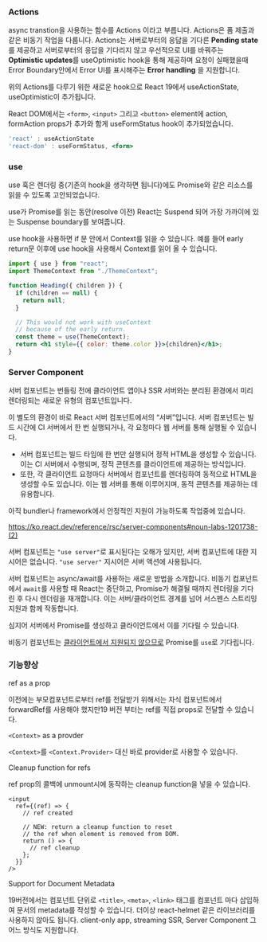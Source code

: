 ### Actions

async transtion을 사용하는 함수를 Actions 이라고 부릅니다. Actions은 폼 제출과 같은 비동기 작업을 다룹니다. Actions는 서버로부터의 응답을 기다른 **Pending state**를 제공하고 서버로부터의 응답을 기다리지 않고 우선적으로 UI를 바꿔주는 **Optimistic updates**를 useOptimistic hook을 통해 제공하며 요청이 실패했을때 Error Boundary안에서 Error UI를 표시해주는 **Error handling** 을 지원합니다.

위의 Actions를 다루기 위한 새로운 hook으로 React 19에서 useActionState, useOptimistic이 추가됩니다.

React DOM에서는 `<form>`, `<input>` 그리고 `<button>` element에 action, formAction props가 추가와 함게 useFormStatus hook이 추가되었습니다.

```jsx
'react' : useActionState
'react-dom' : useFormStatus, <form>
```

### use

use 훅은 렌더링 중(기존의 hook을 생각하면 됩니다)에도 Promise와 같은 리소스를 읽을 수 있도록 고안되었습니다.

use가 Promise를 읽는 동안(resolve 이전) React는 Suspend 되어 가장 가까이에 있는 Suspense boundary를 보여줍니다.

use hook을 사용하면 if 문 안에서 Context를 읽을 수 있습니다. 예를 들어 early return문 이후에 use hook을 사용해서 Context를 읽어 올 수 있습니다.

```jsx
import { use } from "react";
import ThemeContext from "./ThemeContext";

function Heading({ children }) {
  if (children == null) {
    return null;
  }

  // This would not work with useContext
  // because of the early return.
  const theme = use(ThemeContext);
  return <h1 style={{ color: theme.color }}>{children}</h1>;
}
```

### Server Component

서버 컴포넌트는 번들링 전에 클라이언트 앱이나 SSR 서버와는 분리된 환경에서 미리 렌더링되는 새로운 유형의 컴포넌트입니다.

이 별도의 환경이 바로 React 서버 컴포넌트에서의 “서버”입니다. 서버 컴포넌트는 빌드 시간에 CI 서버에서 한 번 실행되거나, 각 요청마다 웹 서버를 통해 실행될 수 있습니다.

- 서버 컴포넌트는 빌드 타임에 한 번만 실행되어 정적 HTML을 생성할 수 있습니다. 이는 CI 서버에서 수행되며, 정적 콘텐츠를 클라이언트에 제공하는 방식입니다.
- 또한, 각 클라이언트 요청마다 서버에서 컴포넌트를 렌더링하여 동적으로 HTML을 생성할 수도 있습니다. 이는 웹 서버를 통해 이루어지며, 동적 콘텐츠를 제공하는 데 유용합니다.

아직 bundler나 framework에서 안정적인 지원이 가능하도록 작업중에 있습니다.

https://ko.react.dev/reference/rsc/server-components#noun-labs-1201738-(2)

서버 컴포넌트는 `"use server"`로 표시된다는 오해가 있지만, 서버 컴포넌트에 대한 지시어은 없습니다. `"use server"` 지시어은 서버 액션에 사용됩니다.

서버 컴포넌트는 async/await를 사용하는 새로운 방법을 소개합니다. 비동기 컴포넌트에서 `await`를 사용할 때 React는 중단하고, Promise가 해결될 때까지 렌더링을 기다린 후 다시 렌더링을 재개합니다. 이는 서버/클라이언트 경계를 넘어 서스펜스 스트리밍 지원과 함께 작동합니다.

심지어 서버에서 Promise를 생성하고 클라이언트에서 이를 기다릴 수 있습니다.

비동기 컴포넌트는 [클라이언트에서 지원되지 않으므로](https://ko.react.dev/reference/rsc/server-components#why-cant-i-use-async-components-on-the-client) Promise를 `use`로 기다립니다.

### 기능향상

ref as a prop

이전에는 부모컴포넌트로부터 ref를 전달받기 위해서는 자식 컴포넌트에서 forwardRef를 사용해야 했지만19 버전 부터는 ref를 직접 props로 전달할 수 있습니다.

`<Context>` as a provder

`<Context>`를 `<Context.Provider>` 대신 바로 provider로 사용할 수 있습니다.

Cleanup function for refs

ref prop의 콜백에 unmount시에 동작하는 cleanup function을 넣을 수 있습니다.

```tsx
<input
  ref={(ref) => {
    // ref created

    // NEW: return a cleanup function to reset
    // the ref when element is removed from DOM.
    return () => {
      // ref cleanup
    };
  }}
/>
```

Support for Document Metadata

19버전에서는 컴포넌트 단위로 `<title>`, `<meta>`, `<link>` 태그를 컴포넌트 마다 삽입하여 문서의 metadata를 작성할 수 있습니다. 더이상 react-helmet 같은 라이브러리를 사용하지 않아도 됩니다. client-only app, streaming SSR, Server Component 그 어느 방식도 지원합니다.
